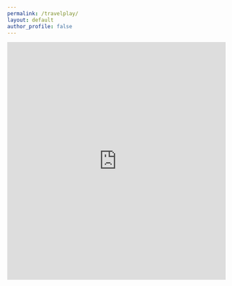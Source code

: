 ```yaml
---
permalink: /travelplay/
layout: default
author_profile: false
---
```



<iframe id='AmazonMusicEmbed9bfb98a8602744a6baecb89b48b1485ai8n0' src='https://music.amazon.in/embed/9bfb98a8602744a6baecb89b48b1485ai8n0/?id=j6aclSdiUm&marketplaceId=A3K6Y4MI8GDYMT&musicTerritory=IN' width='100%' height='550px' style='border:1px solid rgba(0, 0, 0, 0.12);max-width:'></iframe>
